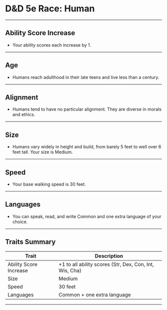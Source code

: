 # D&D 5e Race: Human

---

## Ability Score Increase
- Your ability scores each increase by 1.

---

## Age
- Humans reach adulthood in their late teens and live less than a century.

---

## Alignment
- Humans tend to have no particular alignment. They are diverse in morals and ethics.

---

## Size
- Humans vary widely in height and build, from barely 5 feet to well over 6 feet tall. Your size is Medium.

---

## Speed
- Your base walking speed is 30 feet.

---

## Languages
- You can speak, read, and write Common and one extra language of your choice.

---

## Traits Summary
| Trait                  | Description                                             |
| ---------------------- | ------------------------------------------------------- |
| Ability Score Increase | +1 to all ability scores (Str, Dex, Con, Int, Wis, Cha) |
| Size                   | Medium                                                  |
| Speed                  | 30 feet                                                 |
| Languages              | Common + one extra language                             |

---

